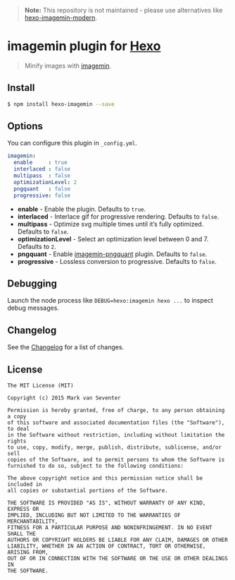 > **Note:** This repository is not maintained - please use alternatives like [hexo-imagemin-modern](https://github.com/TimDaub/hexo-imagemin-modern/).

# imagemin plugin for [Hexo](https://hexo.io)
> Minify images with [imagemin](https://github.com/imagemin/imagemin).

## Install
```bash
$ npm install hexo-imagemin --save
```

## Options
You can configure this plugin in `_config.yml`.

```yaml
imagemin:
  enable     : true
  interlaced : false
  multipass  : false
  optimizationLevel: 2
  pngquant   : false
  progressive: false
```

- **enable** - Enable the plugin. Defaults to `true`.
- **interlaced** - Interlace gif for progressive rendering. Defaults to `false`.
- **multipass** - Optimize svg multiple times until it’s fully optimized. Defaults to `false`.
- **optimizationLevel** - Select an optimization level between 0 and 7. Defaults to `2`.
- **pngquant** - Enable [imagemin-pngquant](https://github.com/imagemin/imagemin-pngquant) plugin. Defaults to `false`.
- **progressive** - Lossless conversion to progressive. Defaults to `false`.

## Debugging
Launch the node process like `DEBUG=hexo:imagemin hexo ...` to inspect debug messages.

## Changelog
See the [Changelog](./CHANGELOG.md) for a list of changes.

## License
    The MIT License (MIT)

    Copyright (c) 2015 Mark van Seventer

    Permission is hereby granted, free of charge, to any person obtaining a copy
    of this software and associated documentation files (the "Software"), to deal
    in the Software without restriction, including without limitation the rights
    to use, copy, modify, merge, publish, distribute, sublicense, and/or sell
    copies of the Software, and to permit persons to whom the Software is
    furnished to do so, subject to the following conditions:

    The above copyright notice and this permission notice shall be included in
    all copies or substantial portions of the Software.

    THE SOFTWARE IS PROVIDED "AS IS", WITHOUT WARRANTY OF ANY KIND, EXPRESS OR
    IMPLIED, INCLUDING BUT NOT LIMITED TO THE WARRANTIES OF MERCHANTABILITY,
    FITNESS FOR A PARTICULAR PURPOSE AND NONINFRINGEMENT. IN NO EVENT SHALL THE
    AUTHORS OR COPYRIGHT HOLDERS BE LIABLE FOR ANY CLAIM, DAMAGES OR OTHER
    LIABILITY, WHETHER IN AN ACTION OF CONTRACT, TORT OR OTHERWISE, ARISING FROM,
    OUT OF OR IN CONNECTION WITH THE SOFTWARE OR THE USE OR OTHER DEALINGS IN
    THE SOFTWARE.
